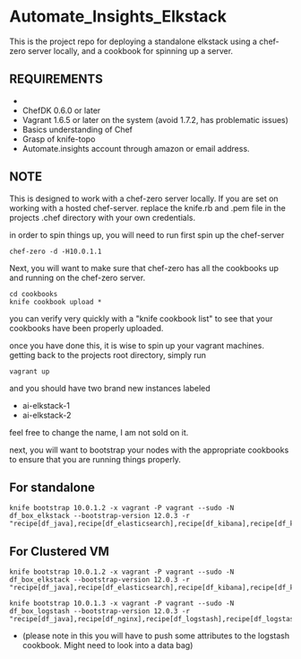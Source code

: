 # Automate_Insights_Elkstack 
This is the project repo for deploying a standalone elkstack using a chef-zero server locally, and a cookbook for spinning up a server. 

## REQUIREMENTS
* 
* ChefDK 0.6.0 or later
* Vagrant 1.6.5 or later on the system (avoid 1.7.2, has problematic issues)
* Basics understanding of Chef
* Grasp of knife-topo
* Automate.insights account through amazon or email address. 

## NOTE 
This is designed to work with a chef-zero server locally. If you are set on working with a hosted chef-server. replace the knife.rb and .pem file in the projects .chef directory with your own credentials. 

in order to spin things up, you will need to run first spin up the chef-server

```
chef-zero -d -H10.0.1.1
```
Next, you will want to make sure that chef-zero has all the cookbooks up and running on the chef-zero server. 

```
cd cookbooks
knife cookbook upload * 
```
you can verify very quickly with a "knife cookbook list" to see that your cookbooks have been properly uploaded. 

once you have done this, it is wise to spin up your vagrant machines. getting back to the projects root directory, simply run 

```
vagrant up
```
and you should have two brand new instances labeled
* ai-elkstack-1
* ai-elkstack-2 

feel free to change the name, I am not sold on it. 

next, you will want to bootstrap your nodes with the appropriate cookbooks to ensure that you are running things properly. 

## For standalone ##
```
knife bootstrap 10.0.1.2 -x vagrant -P vagrant --sudo -N df_box_elkstack --bootstrap-version 12.0.3 -r "recipe[df_java],recipe[df_elasticsearch],recipe[df_kibana],recipe[df_kibana::kibana_nginx],recipe[df_logstash],recipe[df_logstash::logstash_forwarder]"
```

## For Clustered VM ##

```
knife bootstrap 10.0.1.2 -x vagrant -P vagrant --sudo -N df_box_elkstack --bootstrap-version 12.0.3 -r "recipe[df_java],recipe[df_elasticsearch],recipe[df_kibana],recipe[df_kibana::kibana_nginx]"

knife bootstrap 10.0.1.3 -x vagrant -P vagrant --sudo -N df_box_logstash --bootstrap-version 12.0.3 -r "recipe[df_java],recipe[df_nginx],recipe[df_logstash],recipe[df_logstash::logstash_forwarder]"

```
* (please note in this you will have to push some attributes to the logstash cookbook. Might need to look into a data bag) 

